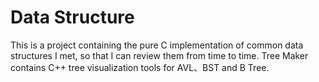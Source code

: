 # Data Structure

This is a project containing the pure C implementation of common data structures I met, so that I can review them from time to time.
Tree Maker contains C++ tree visualization tools for AVL、BST and B Tree.
